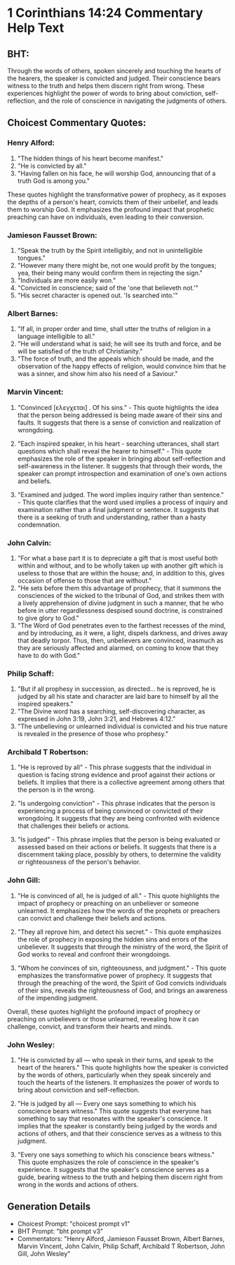 # 1 Corinthians 14:24 Commentary Help Text

## BHT:
Through the words of others, spoken sincerely and touching the hearts of the hearers, the speaker is convicted and judged. Their conscience bears witness to the truth and helps them discern right from wrong. These experiences highlight the power of words to bring about conviction, self-reflection, and the role of conscience in navigating the judgments of others.

## Choicest Commentary Quotes:
### Henry Alford:
1. "The hidden things of his heart become manifest."
2. "He is convicted by all."
3. "Having fallen on his face, he will worship God, announcing that of a truth God is among you."

These quotes highlight the transformative power of prophecy, as it exposes the depths of a person's heart, convicts them of their unbelief, and leads them to worship God. It emphasizes the profound impact that prophetic preaching can have on individuals, even leading to their conversion.

### Jamieson Fausset Brown:
1. "Speak the truth by the Spirit intelligibly, and not in unintelligible tongues."
2. "However many there might be, not one would profit by the tongues; yea, their being many would confirm them in rejecting the sign."
3. "Individuals are more easily won."
4. "Convicted in conscience; said of the 'one that believeth not.'"
5. "His secret character is opened out. 'Is searched into.'"

### Albert Barnes:
1. "If all, in proper order and time, shall utter the truths of religion in a language intelligible to all."
2. "He will understand what is said; he will see its truth and force, and be will be satisfied of the truth of Christianity."
3. "The force of truth, and the appeals which should be made, and the observation of the happy effects of religion, would convince him that he was a sinner, and show him also his need of a Saviour."

### Marvin Vincent:
1. "Convinced [ελεγχεται] . Of his sins." - This quote highlights the idea that the person being addressed is being made aware of their sins and faults. It suggests that there is a sense of conviction and realization of wrongdoing.

2. "Each inspired speaker, in his heart - searching utterances, shall start questions which shall reveal the hearer to himself." - This quote emphasizes the role of the speaker in bringing about self-reflection and self-awareness in the listener. It suggests that through their words, the speaker can prompt introspection and examination of one's own actions and beliefs.

3. "Examined and judged. The word implies inquiry rather than sentence." - This quote clarifies that the word used implies a process of inquiry and examination rather than a final judgment or sentence. It suggests that there is a seeking of truth and understanding, rather than a hasty condemnation.

### John Calvin:
1. "For what a base part it is to depreciate a gift that is most useful both within and without, and to be wholly taken up with another gift which is useless to those that are within the house; and, in addition to this, gives occasion of offense to those that are without."
2. "He sets before them this advantage of prophecy, that it summons the consciences of the wicked to the tribunal of God, and strikes them with a lively apprehension of divine judgment in such a manner, that he who before in utter regardlessness despised sound doctrine, is constrained to give glory to God."
3. "The Word of God penetrates even to the farthest recesses of the mind, and by introducing, as it were, a light, dispels darkness, and drives away that deadly torpor. Thus, then, unbelievers are convinced, inasmuch as they are seriously affected and alarmed, on coming to know that they have to do with God."

### Philip Schaff:
1. "But if all prophesy in succession, as directed... he is reproved, he is judged by all his state and character are laid bare to himself by all the inspired speakers." 
2. "The Divine word has a searching, self-discovering character, as expressed in John 3:19, John 3:21, and Hebrews 4:12." 
3. "The unbelieving or unlearned individual is convicted and his true nature is revealed in the presence of those who prophesy."

### Archibald T Robertson:
1. "He is reproved by all" - This phrase suggests that the individual in question is facing strong evidence and proof against their actions or beliefs. It implies that there is a collective agreement among others that the person is in the wrong.

2. "Is undergoing conviction" - This phrase indicates that the person is experiencing a process of being convinced or convicted of their wrongdoing. It suggests that they are being confronted with evidence that challenges their beliefs or actions.

3. "Is judged" - This phrase implies that the person is being evaluated or assessed based on their actions or beliefs. It suggests that there is a discernment taking place, possibly by others, to determine the validity or righteousness of the person's behavior.

### John Gill:
1. "He is convinced of all, he is judged of all." - This quote highlights the impact of prophecy or preaching on an unbeliever or someone unlearned. It emphasizes how the words of the prophets or preachers can convict and challenge their beliefs and actions.

2. "They all reprove him, and detect his secret." - This quote emphasizes the role of prophecy in exposing the hidden sins and errors of the unbeliever. It suggests that through the ministry of the word, the Spirit of God works to reveal and confront their wrongdoings.

3. "Whom he convinces of sin, righteousness, and judgment." - This quote emphasizes the transformative power of prophecy. It suggests that through the preaching of the word, the Spirit of God convicts individuals of their sins, reveals the righteousness of God, and brings an awareness of the impending judgment.

Overall, these quotes highlight the profound impact of prophecy or preaching on unbelievers or those unlearned, revealing how it can challenge, convict, and transform their hearts and minds.

### John Wesley:
1. "He is convicted by all — who speak in their turns, and speak to the heart of the hearers." This quote highlights how the speaker is convicted by the words of others, particularly when they speak sincerely and touch the hearts of the listeners. It emphasizes the power of words to bring about conviction and self-reflection.

2. "He is judged by all — Every one says something to which his conscience bears witness." This quote suggests that everyone has something to say that resonates with the speaker's conscience. It implies that the speaker is constantly being judged by the words and actions of others, and that their conscience serves as a witness to this judgment.

3. "Every one says something to which his conscience bears witness." This quote emphasizes the role of conscience in the speaker's experience. It suggests that the speaker's conscience serves as a guide, bearing witness to the truth and helping them discern right from wrong in the words and actions of others.


## Generation Details
- Choicest Prompt: "choicest prompt v1"
- BHT Prompt: "bht prompt v3"
- Commentators: "Henry Alford, Jamieson Fausset Brown, Albert Barnes, Marvin Vincent, John Calvin, Philip Schaff, Archibald T Robertson, John Gill, John Wesley"
